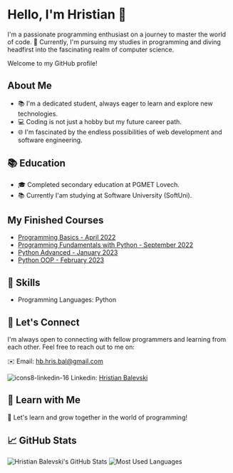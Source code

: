 # Hello, I'm Hristian 👋

I'm a passionate programming enthusiast on a journey to master the world of code. 🚀 
Currently, I'm pursuing my studies in programming and diving headfirst into the fascinating realm of computer science.

Welcome to my GitHub profile!

## About Me

- 📚 I'm a dedicated student, always eager to learn and explore new technologies.
- 💻 Coding is not just a hobby but my future career path.
- 🌐 I'm fascinated by the endless possibilities of web development and software engineering.

## 📚 Education
- 🎓 Completed secondary education at PGMET Lovech.
- 📚 Currently I'am studying at Software University (SoftUni).

## My Finished Courses
- [Programming Basics - April 2022](https://softuni.bg/users/profile/certificates?username=HristianB)
- [Programming Fundamentals with Python - September 2022](https://softuni.bg/users/profile/certificates?username=HristianB)
- [Python Advanced - January 2023](https://softuni.bg/users/profile/certificates?username=HristianB)
- [Python OOP - February 2023](https://softuni.bg/users/profile/certificates?username=HristianB)

## 🔧 Skills

- Programming Languages: Python

## 💬 Let's Connect

I'm always open to connecting with fellow programmers and learning from each other. Feel free to reach out to me on: 

✉️ Email: hb.hris.bal@gmail.com

![icons8-linkedin-16](https://github.com/HristianBalevski/HristianBalevski/assets/114162692/c6240e5c-e143-4993-b0f3-0839fbad0ac0) Linkedin:
 [Hristian Balevski](https://www.linkedin.com/in/hristian-balevski-73575a285/)





## 📖 Learn with Me
🌟 Let's learn and grow together in the world of programming!
 

## 📈 GitHub Stats

![Hristian Balevski's GitHub Stats](https://github-readme-stats.vercel.app/api?username=hristianbalevski&hide=stars&count_private=true&show_icons=true&theme=chartreuse-dark&border_radius=15)
![Most Used Languages](https://github-readme-stats.vercel.app/api/top-langs/?username=hristianbalevski&layout=compact&show_icons=true&theme=chartreuse-dark&border_radius=20)





